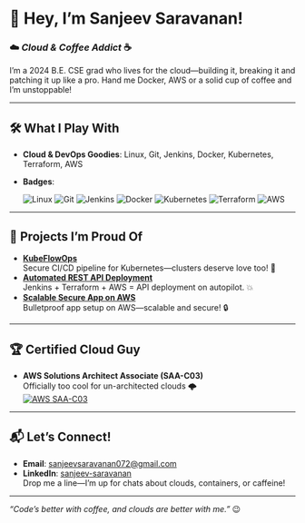 # 👋 Hey, I’m Sanjeev Saravanan!  
### ☁️ *Cloud & Coffee Addict* ☕  

I’m a 2024 B.E. CSE grad  who lives for the cloud—building it, breaking it and patching it up like a pro. Hand me Docker, AWS or a solid cup of coffee and I’m unstoppable! 

---

## 🛠️ What I Play With  
- **Cloud & DevOps Goodies**: Linux, Git, Jenkins, Docker, Kubernetes, Terraform, AWS   
- **Badges**:
  
  <div>
    <img src="https://img.shields.io/badge/Linux-FCC624?style=for-the-badge&logo=linux&logoColor=black" alt="Linux" />
    <img src="https://img.shields.io/badge/Git-F05032?style=for-the-badge&logo=git&logoColor=white" alt="Git" />
    <img src="https://img.shields.io/badge/Jenkins-D24939?style=for-the-badge&logo=jenkins&logoColor=white" alt="Jenkins" />
    <img src="https://img.shields.io/badge/Docker-2496ED?style=for-the-badge&logo=docker&logoColor=white" alt="Docker" />
    <img src="https://img.shields.io/badge/Kubernetes-326CE5?style=for-the-badge&logo=kubernetes&logoColor=white" alt="Kubernetes" />
    <img src="https://img.shields.io/badge/Terraform-7B42BC?style=for-the-badge&logo=terraform&logoColor=white" alt="Terraform" />
    <img src="https://img.shields.io/badge/AWS-232F3E?style=for-the-badge&logo=amazon-aws&logoColor=white" alt="AWS" />
  </div>
 ---

## 🌟 Projects I’m Proud Of  
- **[KubeFlowOps](https://github.com/sanjeev-saravanan/KubeFlowOps-Secure-Automated-CI-CD-for-Kubernetes)**  
  Secure CI/CD pipeline for Kubernetes—clusters deserve love too! 🐳  
- **[Automated REST API Deployment](https://github.com/sanjeev-saravanan/Automated-REST-API-Deployment-with-Terraform-Jenkins-and-AWS)**  
  Jenkins + Terraform + AWS = API deployment on autopilot. 💥  
- **[Scalable Secure App on AWS](https://github.com/sanjeev-saravanan/Scalable-Secure-App-Deployment-on-AWS)**  
  Bulletproof app setup on AWS—scalable and secure! 🔒  

---

## 🏆 Certified Cloud Guy  
- **AWS Solutions Architect Associate (SAA-C03)**  
  Officially too cool for un-architected clouds 🌩️  
  [![AWS SAA-C03](https://images.credly.com/size/110x110/images/0e284c3f-5164-4b21-8660-0d84737941bc/image.png)](https://www.credly.com/badges/258dd252-de1b-4f27-b1c9-0455f3befbe3/public_url)  

---

## 📬 Let’s Connect!  
- **Email**: [sanjeevsaravanan072@gmail.com](mailto:sanjeevsaravanan072@gmail.com)  
- **LinkedIn**: [sanjeev-saravanan](https://www.linkedin.com/in/sanjeev-saravanan)  
Drop me a line—I’m up for chats about clouds, containers, or caffeine!  

---

*“Code’s better with coffee, and clouds are better with me.”* 😉  
